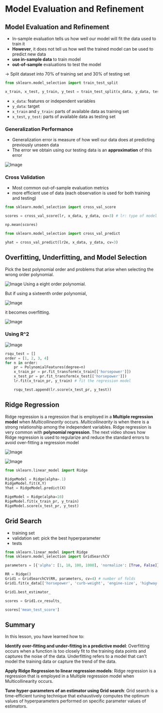 # Model Evaluation and Refinement

## Model Evaluation and Refinement
+ In-sample evaluation tells us how well our model will fit the data used to train it
+ **However**, it does not tell us how well the trained model can be used to predict new data
+ **use in-sample data** to train model
+ **out-of-sample** evaluations to test the model


→ Split dataset into 70% of training set and 30% of testing set

```py
from sklearn.model_selection import train_test_split

x_train, x_test, y_train, y_test = train_test_split(x_data, y_data, test_size=.3, random_state=0)
```

+ `x_data`: features or independent variables
+ `y_data`: target
+ `x_train` and `y_train`: parts of available data as training set
+ `x_test`, `y_test`: parts of available data as testing set

### Generalization Performance
+ Generalization error is measure of how well our data does at predicting previously unseen data
+ The error we obtain using our testing data is an **approximation** of this error

![Image](https://i.imgur.com/7NlCybc.png)


### Cross Validation
+ Most common out-of-sample evaluation metrics
+ more efficient use of data (each observation is used for both training and testing)
  
```py
from sklearn.model_selection import cross_val_score

scores = cross_val_score(lr, x_data, y_data, cv=3) # lr: type of model - linear regression (the object we declare previously (the model))

np.mean(scores)
```

```py
from sklearn.model_selection import cross_val_predict

yhat = cross_val_predict(lr2e, x_data, y_data, cv=3)
```
## Overfitting, Underfitting, and Model Selection
Pick the best polynomial order and problems that arise when selecting the wrong order polynomial.


![Image](https://i.imgur.com/tCSxzwT.png)
Using a eight order polynomial.

But if using a sixteenth order polynomial,

![Image](https://i.imgur.com/yLnKc2l.png)

it becomes overfitting.

![Image](https://i.imgur.com/WH0qlCK.png)

### Using R^2
![Image](https://i.imgur.com/P4AnuM9.png)

```py
rsqu_test = []
order = [1, 2, 3, 4]
for n in order:
    pr = PolynomialFeatures(degree=n)
    x_train_pr = pr.fit_transform(x_train[['horsepower']])
    x_test_pr = pr.fit_transform(x_test[['horsepower']])
    lr.fit(x_train_pr, y_train) # fit the regression model

    rsqu_test.append(lr.score(x_test_pr, y_test))

```




## Ridge Regression

Ridge regression is a regression that is employed in a **Multiple regression model** when *Multicollinearity* occurs. *Multicollinearity* is when there is a strong relationship among the independent variables. Ridge regression is very common with **polynomial regression**.  The next video shows how Ridge regression is used to regularize and reduce the standard errors to avoid over-fitting a regression model


![Image](https://i.imgur.com/XsbMUXf.png)

![Image](https://i.imgur.com/wybxtu6.png)

```py
from sklearn.linear_model import Ridge

RidgeModel = Ridge(alpha=.1)
RidgeModel.fit(X,Y)
Yhat = RidgeModel.predict(X)
```

```py
RigeModel = Ridge(alpha=10) 
RigeModel.fit(x_train_pr, y_train)
RigeModel.score(x_test_pr, y_test)
```
## Grid Search

+ training set
+ validation set: pick the best hyperparameter 
+ tests

```py
from sklearn.linear_model import Ridge
from sklearn.model_selection import GridSearchCV

parameters = [{'alpha': [1, 10, 100, 1000], 'normalize': [True, False]}]

RR = Ridge()
Grid1 = GridSearchCV(RR, parameters, cv=4) # number of folds
Grid1.fit(x_data[['horsepower', 'curb-weight', 'engine-size', 'highway-mpg']], y_data)

Grid1.best_estimator_

scores = Grid1.cv_results_

scores['mean_test_score']
```

## Summary

In this lesson, you have learned how to:

**Identify over-fitting and under-fitting in a predictive model**: Overfitting occurs when a function is too closely fit to the training data points and captures the noise of the data. Underfitting refers to a model that can't model the training data or capture the trend of the data.

**Apply Ridge Regression to linear regression models**: Ridge regression is a regression that is employed in a Multiple regression model when Multicollinearity occurs.

**Tune hyper-parameters of an estimator using Grid search**: Grid search is a time-efficient tuning technique that exhaustively computes the optimum values of hyperparameters performed on specific parameter values of estimators.